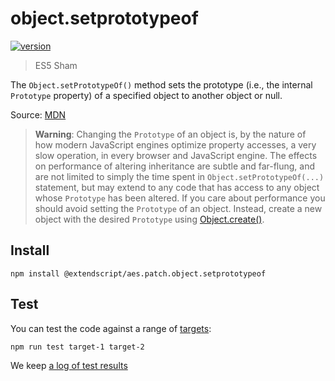# object.setprototypeof

[![version](https://img.shields.io/npm/v/@extendscript/aes.patch.object.setprototypeof.svg)](https://www.npmjs.org/package/@extendscript/aes.patch.object.setprototypeof.trim)

> ES5 Sham

The `Object.setPrototypeOf()` method sets the prototype (i.e., the internal `Prototype` property) of a specified object to another object or null.

Source: [MDN](https://developer.mozilla.org/en-US/docs/Web/JavaScript/Reference/Global_Objects/Object/setPrototypeOf)

> __Warning__: Changing the `Prototype` of an object is, by the nature of how modern JavaScript engines optimize property accesses, a very slow operation, in every browser and JavaScript engine. The effects on performance of altering inheritance are subtle and far-flung, and are not limited to simply the time spent in `Object.setPrototypeOf(...)` statement, but may extend to any code that has access to any object whose `Prototype` has been altered. If you care about performance you should avoid setting the `Prototype` of an object. Instead, create a new object with the desired `Prototype` using [Object.create()](../object.create).

## Install

    npm install @extendscript/aes.patch.object.setprototypeof

## Test

You can test the code against a range of [targets](https://github.com/nbqx/fakestk/blob/master/resources/versions.json):

    npm run test target-1 target-2

We keep [a log of test results](./test/results_log.md)
